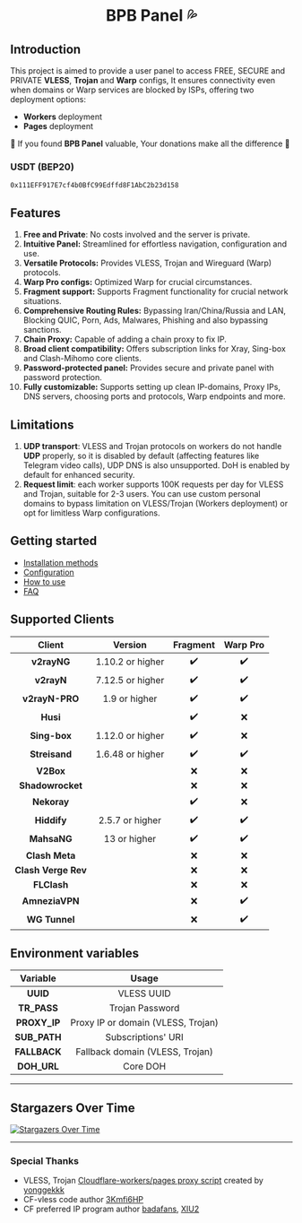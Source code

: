 <h1 align="center">BPB Panel 💦</h1>

## Introduction

This project is aimed to provide a user panel to access FREE, SECURE and PRIVATE **VLESS**, **Trojan** and **Warp** configs, It ensures connectivity even when domains or Warp services are blocked by ISPs, offering two deployment options:

- **Workers** deployment
- **Pages** deployment

🌟 If you found **BPB Panel** valuable, Your donations make all the difference 🌟

### USDT (BEP20)

```text
0x111EFF917E7cf4b0BfC99Edffd8F1AbC2b23d158
```

## Features

1. **Free and Private**: No costs involved and the server is private.
2. **Intuitive Panel:** Streamlined for effortless navigation, configuration and use.
3. **Versatile Protocols:** Provides VLESS, Trojan and Wireguard (Warp) protocols.
4. **Warp Pro configs:** Optimized Warp for crucial circumstances.
5. **Fragment support:** Supports Fragment functionality for crucial network situations.
6. **Comprehensive Routing Rules:** Bypassing Iran/China/Russia and LAN, Blocking QUIC, Porn, Ads, Malwares, Phishing and also bypassing sanctions.
7. **Chain Proxy:** Capable of adding a chain proxy to fix IP.
8. **Broad client compatibility:** Offers subscription links for Xray, Sing-box and Clash-Mihomo core clients.
9. **Password-protected panel:** Provides secure and private panel with password protection.
10. **Fully customizable:** Supports setting up clean IP-domains, Proxy IPs, DNS servers, choosing ports and protocols, Warp endpoints and more.

## Limitations

1. **UDP transport**: VLESS and Trojan protocols on workers do not handle **UDP** properly, so it is disabled by default (affecting features like Telegram video calls), UDP DNS is also unsupported. DoH is enabled by default for enhanced security.
2. **Request limit**: each worker supports 100K requests per day for VLESS and Trojan, suitable for 2-3 users. You can use custom personal domains to bypass limitation on VLESS/Trojan (Workers deployment) or opt for limitless Warp configurations.

## Getting started

- [Installation methods](https://bia-pain-bache.github.io/BPB-Worker-Panel/installation/wizard/)
- [Configuration](https://bia-pain-bache.github.io/BPB-Worker-Panel/configuration/)
- [How to use](https://bia-pain-bache.github.io/BPB-Worker-Panel/usage/)
- [FAQ](https://bia-pain-bache.github.io/BPB-Worker-Panel/faq/)

## Supported Clients

|       Client        |     Version      |      Fragment      |      Warp Pro      |
| :-----------------: | :--------------: | :----------------: | :----------------: |
|     **v2rayNG**     | 1.10.2 or higher | :heavy_check_mark: | :heavy_check_mark: |
|     **v2rayN**      | 7.12.5 or higher | :heavy_check_mark: | :heavy_check_mark: |
|   **v2rayN-PRO**    |  1.9 or higher   | :heavy_check_mark: | :heavy_check_mark: |
|      **Husi**       |                  | :heavy_check_mark: |        :x:         |
|    **Sing-box**     | 1.12.0 or higher | :heavy_check_mark: |        :x:         |
|    **Streisand**    | 1.6.48 or higher | :heavy_check_mark: | :heavy_check_mark: |
|      **V2Box**      |                  |        :x:         |        :x:         |
|  **Shadowrocket**   |                  |        :x:         |        :x:         |
|     **Nekoray**     |                  | :heavy_check_mark: |        :x:         |
|     **Hiddify**     | 2.5.7 or higher  | :heavy_check_mark: | :heavy_check_mark: |
|     **MahsaNG**     |   13 or higher   | :heavy_check_mark: | :heavy_check_mark: |
|   **Clash Meta**    |                  |        :x:         |        :x:         |
| **Clash Verge Rev** |                  |        :x:         |        :x:         |
|     **FLClash**     |                  |        :x:         |        :x:         |
|   **AmneziaVPN**    |                  |        :x:         | :heavy_check_mark: |
|    **WG Tunnel**    |                  |        :x:         | :heavy_check_mark: |

## Environment variables

|   Variable   |               Usage                |
| :----------: | :--------------------------------: |
|   **UUID**   |             VLESS UUID             |
| **TR_PASS**  |          Trojan Password           |
| **PROXY_IP** | Proxy IP or domain (VLESS, Trojan) |
| **SUB_PATH** |         Subscriptions' URI         |
| **FALLBACK** |  Fallback domain (VLESS, Trojan)   |
| **DOH_URL**  |              Core DOH              |

---

## Stargazers Over Time

[![Stargazers Over Time](https://starchart.cc/bia-pain-bache/BPB-Worker-Panel.svg?variant=adaptive)](https://starchart.cc/bia-pain-bache/BPB-Worker-Panel)

---

### Special Thanks

- VLESS, Trojan [Cloudflare-workers/pages proxy script](https://github.com/yonggekkk/Cloudflare-workers-pages-vless) created by [yonggekkk](https://github.com/yonggekkk)
- CF-vless code author [3Kmfi6HP](https://github.com/3Kmfi6HP/EDtunnel)
- CF preferred IP program author [badafans](https://github.com/badafans/Cloudflare-IP-SpeedTest), [XIU2](https://github.com/XIU2/CloudflareSpeedTest)

